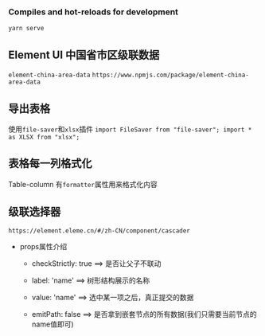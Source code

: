 ### Compiles and hot-reloads for development

```
yarn serve
```

## Element UI 中国省市区级联数据

`element-china-area-data`
`https://www.npmjs.com/package/element-china-area-data`

## 导出表格

使用`file-saver`和`xlsx`插件
`import FileSaver from "file-saver";
import * as XLSX from "xlsx";`

## 表格每一列格式化
Table-column 有`formatter`属性用来格式化内容

## 级联选择器
`https://element.eleme.cn/#/zh-CN/component/cascader`
+ props属性介绍

  + checkStrictly: true ==> 是否让父子不联动

  + label: 'name' ==> 树形结构展示的名称

  + value: 'name' ==> 选中某一项之后，真正提交的数据

  + emitPath: false ==> 是否拿到嵌套节点的所有数据(我们只需要当前节点的name值即可)

